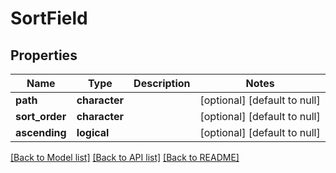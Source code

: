 # SortField

## Properties
Name | Type | Description | Notes
------------ | ------------- | ------------- | -------------
**path** | **character** |  | [optional] [default to null]
**sort_order** | **character** |  | [optional] [default to null]
**ascending** | **logical** |  | [optional] [default to null]

[[Back to Model list]](../README.md#documentation-for-models) [[Back to API list]](../README.md#documentation-for-api-endpoints) [[Back to README]](../README.md)


